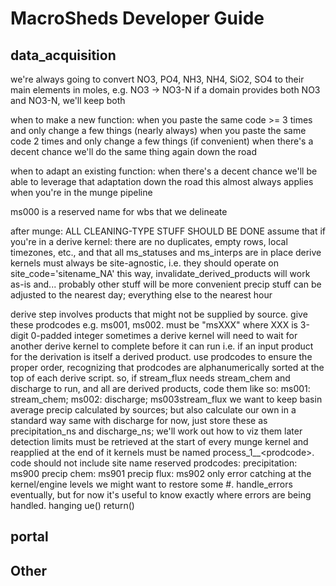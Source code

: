 # MacroSheds Developer Guide

## data_acquisition

we're always going to convert NO3, PO4, NH3, NH4, SiO2, SO4 to their main elements in moles, e.g. NO3 -> NO3-N
    if a domain provides both NO3 and NO3-N, we'll keep both

when to make a new function:
    when you paste the same code >= 3 times and only change a few things (nearly always)
    when you paste the same code 2 times and only change a few things (if convenient)
    when there's a decent chance we'll do the same thing again down the road
    
when to adapt an existing function:
    when there's a decent chance we'll be able to leverage that adaptation down the road
    this almost always applies when you're in the munge pipeline

ms000 is a reserved name for wbs that we delineate

after munge: ALL CLEANING-TYPE STUFF SHOULD BE DONE
    assume that if you're in a derive kernel:
        there are no duplicates, empty rows, local timezones, etc., and that all ms_statuses and ms_interps are in place
derive kernels must always be site-agnostic, i.e. they should operate on site_code='sitename_NA'
    this way, invalidate_derived_products will work as-is and... probably other stuff will be more convenient
precip stuff can be adjusted to the nearest day; everything else to the nearest hour

derive step involves products that might not be supplied by source. give these prodcodes e.g. ms001, ms002.
    must be "msXXX" where XXX is 3-digit 0-padded integer
sometimes a derive kernel will need to wait for another derive kernel to complete before it can run
    i.e. if an input product for the derivation is itself a derived product.
    use prodcodes to ensure the proper order, recognizing that prodcodes are alphanumerically sorted at the top of each
    derive script. so, if stream_flux needs stream_chem and discharge to run, and all are derived products, code them like so:
        ms001: stream_chem; ms002: discharge; ms003stream_flux
we want to keep basin average precip calculated by sources; but also calculate our own in a standard way
    same with discharge
    for now, just store these as precipitation_ns and discharge_ns; we'll work out how to viz them later
detection limits must be retrieved at the start of every munge kernel and reapplied at the end of it
kernels must be named process\_1\_\_\<prodcode\>. code should not include site name
reserved prodcodes:
    precipitation: ms900
    precip chem: ms901
    precip flux: ms902
only error catching at the kernel/engine levels
    we might want to restore some #. handle_errors eventually, but for now it's useful to know exactly where errors are being handled.
    hanging ue()
    return()



## portal

## Other
